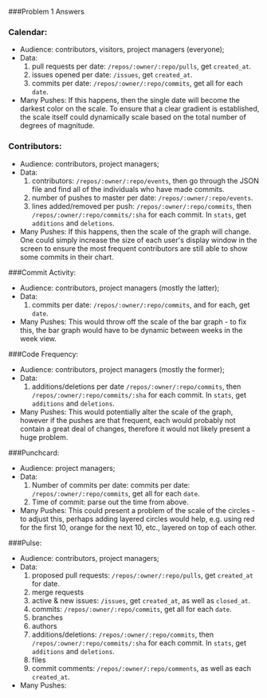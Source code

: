 ###Problem 1 Answers

### Calendar:
- Audience: contributors, visitors, project managers (everyone); 
- Data: 
	1. pull requests per date: `/repos/:owner/:repo/pulls`, get `created_at`.
	2. issues opened per date: `/issues`, get `created_at`.
	3. commits per date: `/repos/:owner/:repo/commits`, get all for each `date`.
- Many Pushes: If this happens, then the single date will become the darkest
color on the scale. To ensure that a clear gradient is established, the scale
itself could dynamically scale based on the total number of degrees of magnitude.

### Contributors:
- Audience: contributors, project managers;
- Data: 
	1. contributors: `/repos/:owner/:repo/events`, then go through the JSON file and find all
		of the individuals who have made commits.
	2. number of pushes to master per date: `/repos/:owner/:repo/events`.
	3. lines added/removed per push: `/repos/:owner/:repo/commits`, 
		then `/repos/:owner/:repo/commits/:sha` for each commit. In `stats`, get `additions` and `deletions`.
- Many Pushes: If this happens, then the scale of the graph will change. One could
simply increase the size of each user's display window in the screen to ensure the
most frequent contributors are still able to show some commits in their chart.

###Commit Activity:
- Audience: contributors, project managers (mostly the latter);
- Data: 
	1. commits per date: `/repos/:owner/:repo/commits`, and for each, get `date`.
- Many Pushes: This would throw off the scale of the bar graph - to fix this, the bar
graph would have to be dynamic between weeks in the week view.

###Code Frequency:
- Audience: contributors, project managers (mostly the former);
- Data: 
	1. additions/deletions per date `/repos/:owner/:repo/commits`, 
		then `/repos/:owner/:repo/commits/:sha` for each commit. In `stats`, get `additions` and `deletions`.
- Many Pushes: This would potentially alter the scale of the graph, however if the
pushes are that frequent, each would probably not contain a great deal of changes,
therefore it would not likely present a huge problem.

###Punchcard: 
- Audience: project managers;
- Data: 
	1. Number of commits per date: commits per date: `/repos/:owner/:repo/commits`, get all for each `date`.
	2. Time of commit: parse out the time from above.
- Many Pushes: This could present a problem of the scale of the circles - to adjust this,
perhaps adding layered circles would help, e.g. using red for the first 10, orange for
the next 10, etc., layered on top of each other.

###Pulse: 
- Audience: contributors, project managers;
- Data: 
	1. proposed pull requests: `/repos/:owner/:repo/pulls`, get `created_at` for date.
	2. merge requests
	3. active & new issues: `/issues`, get `created_at`, as well as `closed_at`.
	4. commits: `/repos/:owner/:repo/commits`, get all for each `date`. 
	5. branches
	6. authors
	7. additions/deletions: `/repos/:owner/:repo/commits`, 
		then `/repos/:owner/:repo/commits/:sha` for each commit. In `stats`, get `additions` and `deletions`.
	8. files
	9. commit comments: `/repos/:owner/:repo/comments`, as well as each `created_at`.
- Many Pushes: